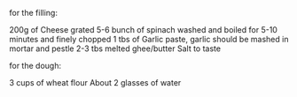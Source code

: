 for the filling:

200g of Cheese grated
5-6 bunch of spinach washed and boiled for 5-10 minutes and finely chopped
1 tbs of Garlic paste, garlic should be mashed in mortar and pestle
2-3 tbs melted ghee/butter
Salt to taste

for the dough:

3 cups of wheat flour
About 2 glasses of water